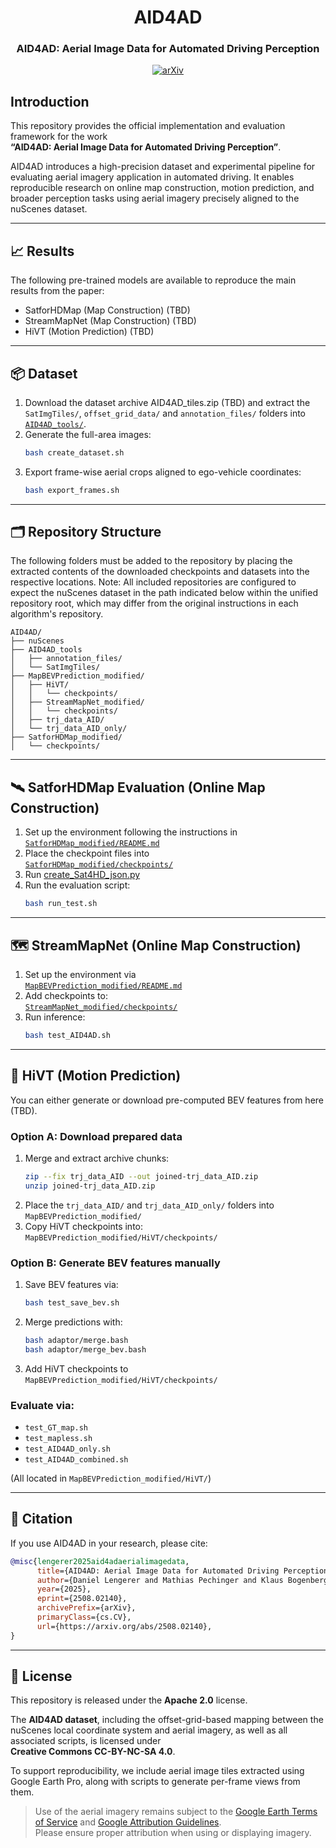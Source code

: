 <div align="center">
  <h1>AID4AD</h1>
  
  <h3> AID4AD: Aerial Image Data for Automated Driving Perception </h3>
  
  [![arXiv](https://img.shields.io/badge/arXiv-Paper-<COLOR>.svg)](https://arxiv.org/abs/2508.02140)
</div>

## Introduction

This repository provides the official implementation and evaluation framework for the work  
**“AID4AD: Aerial Image Data for Automated Driving Perception”**.

AID4AD introduces a high-precision dataset and experimental pipeline for evaluating aerial imagery application in automated driving. It enables reproducible research on online map construction, motion prediction, and broader perception tasks using aerial imagery precisely aligned to the nuScenes dataset.

---

## 📈 Results

The following pre-trained models are available to reproduce the main results from the paper:

- SatforHDMap (Map Construction) (TBD)
- StreamMapNet (Map Construction) (TBD)
- HiVT (Motion Prediction) (TBD)

---

## 📦 Dataset

1. Download the dataset archive AID4AD_tiles.zip (TBD) and extract the `SatImgTiles/`, `offset_grid_data/` and `annotation_files/` folders into  
   [`AID4AD_tools/`](AID4AD_tools).
2. Generate the full-area images:
   ```bash
   bash create_dataset.sh
   ```
3. Export frame-wise aerial crops aligned to ego-vehicle coordinates:
   ```bash
   bash export_frames.sh
   ```

---

## 🗂️ Repository Structure

The following folders must be added to the repository by placing the extracted contents of the downloaded checkpoints and datasets into the respective locations.
Note: All included repositories are configured to expect the nuScenes dataset in the path indicated below within the unified repository root, which may differ from the original instructions in each algorithm's repository.

```
AID4AD/
├── nuScenes                     
├── AID4AD_tools
│   ├── annotation_files/    
│   └── SatImgTiles/               
├── MapBEVPrediction_modified/
│   ├── HiVT/
│   │   └── checkpoints/           
│   ├── StreamMapNet_modified/
│   │   └── checkpoints/            
│   ├── trj_data_AID/               
│   └── trj_data_AID_only/       
├── SatforHDMap_modified/
│   └── checkpoints/
```

---

## 🛰️ SatforHDMap Evaluation (Online Map Construction)

1. Set up the environment following the instructions in  
   [`SatforHDMap_modified/README.md`](SatforHDMap_modified/README.md)
2. Place the checkpoint files into  
   [`SatforHDMap_modified/checkpoints/`](SatforHDMap_modified/checkpoints/)
3. Run [create_Sat4HD_json.py](AID4AD_tools/scripts/create_Sat4HD_json.py)
4. Run the evaluation script:  
   ```bash
   bash run_test.sh
   ```

---

## 🗺️ StreamMapNet (Online Map Construction)

1. Set up the environment via  
   [`MapBEVPrediction_modified/README.md`](MapBEVPrediction_modified/README.md)
2. Add checkpoints to:  
   [`StreamMapNet_modified/checkpoints/`](MapBEVPrediction_modified/StreamMapNet_modified/checkpoints/)
3. Run inference:
   ```bash
   bash test_AID4AD.sh
   ```

---

## 🔮 HiVT (Motion Prediction)

You can either generate or download pre-computed BEV features from here (TBD).

### Option A: Download prepared data

1. Merge and extract archive chunks:
   ```bash
   zip --fix trj_data_AID --out joined-trj_data_AID.zip
   unzip joined-trj_data_AID.zip
   ```
2. Place the `trj_data_AID/` and `trj_data_AID_only/` folders into  
   `MapBEVPrediction_modified/`
3. Copy HiVT checkpoints into:  
   `MapBEVPrediction_modified/HiVT/checkpoints/`

### Option B: Generate BEV features manually

1. Save BEV features via:
   ```bash
   bash test_save_bev.sh
   ```
2. Merge predictions with:
   ```bash
   bash adaptor/merge.bash
   bash adaptor/merge_bev.bash
   ```
3. Add HiVT checkpoints to  
   `MapBEVPrediction_modified/HiVT/checkpoints/`

### Evaluate via:

- `test_GT_map.sh`  
- `test_mapless.sh`  
- `test_AID4AD_only.sh`  
- `test_AID4AD_combined.sh`  

(All located in `MapBEVPrediction_modified/HiVT/`)

---

## 📄 Citation

If you use AID4AD in your research, please cite:

```bibtex
@misc{lengerer2025aid4adaerialimagedata,
      title={AID4AD: Aerial Image Data for Automated Driving Perception}, 
      author={Daniel Lengerer and Mathias Pechinger and Klaus Bogenberger and Carsten Markgraf},
      year={2025},
      eprint={2508.02140},
      archivePrefix={arXiv},
      primaryClass={cs.CV},
      url={https://arxiv.org/abs/2508.02140}, 
}
```

---

## 📜 License

This repository is released under the **Apache 2.0** license.

The **AID4AD dataset**, including the offset-grid-based mapping between the nuScenes local coordinate system and aerial imagery, as well as all associated scripts, is licensed under  
**Creative Commons CC-BY-NC-SA 4.0**.

To support reproducibility, we include aerial image tiles extracted using Google Earth Pro, along with scripts to generate per-frame views from them.

> Use of the aerial imagery remains subject to the [Google Earth Terms of Service](https://earthengine.google.com/terms/) and [Google Attribution Guidelines](https://about.google/brand-resource-center/products-and-services/geo-guidelines/).  
> Please ensure proper attribution when using or displaying imagery.